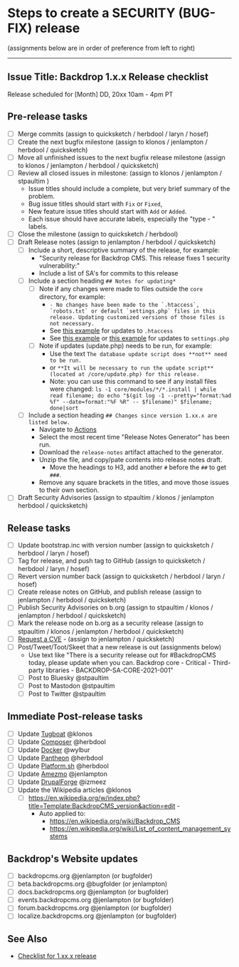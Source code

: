 Steps to create a SECURITY (BUG-FIX) release
=============================================
(assignments below are in order of preference from left to right)

---
Issue Title:   Backdrop 1.x.x Release checklist
---

Release scheduled for [Month] DD, 20xx 10am - 4pm PT

## Pre-release tasks

- [ ] Merge commits (assign to quicksketch / herbdool / laryn / hosef)
- [ ] Create the next bugfix milestone (assign to klonos / jenlampton / herbdool / quicksketch)
- [ ] Move all unfinished issues to the next bugfix release milestone (assign to klonos / jenlampton / herbdool / quicksketch)
- [ ] Review all closed issues in milestone: (assign to klonos / jenlampton / stpaultim )
  * Issue titles should include a complete, but very brief summary of the problem.
  * Bug issue titles should start with `Fix` or `Fixed`,
  * New feature issue titles should start with `Add` or `Added`.
  * Each issue should have accurate labels, especially the "type - " labels.
- [ ] Close the milestone (assign to quicksketch / herbdool)
- [ ] Draft Release notes (assign to jenlampton / herbdool / quicksketch)
  - [ ] Include a short, descriptive summary of the release, for example:
    * "Security release for Backdrop CMS. This release fixes 1 security vulnerability:"
    * Include a list of SA's for commits to this release
  - [ ] Include a section heading `## Notes for updating*`
    - [ ] Note if any changes were made to files outside the `core` directory, for example:
      * ``- No changes have been made to the `.htaccess`, `robots.txt` or default `settings.php` files in this release. Updating customized versions of those files is not necessary.``
      * See [this example](https://github.com/backdrop/backdrop/releases/tag/1.18.0) for updates to `.htaccess`
      * See [this example](https://github.com/backdrop/backdrop/releases/tag/1.16.0) or [this example](https://github.com/backdrop/backdrop/releases/tag/1.14.0) for updates to `settings.php`
    - [ ] Note if updates (update.php) needs to be run, for example:
      * Use the text `The database update script does **not** need to be run.`
      * or `**It will be necessary to run the update script** (located at /core/update.php) for this release.`
      * Note: you can use this command to see if any install files were changed:
      `ls -1 core/modules/*/*.install | while read filename; do echo "$(git log -1 --pretty="format:%ad %f" --date=format:"%F %R" -- $filename)" $filename; done|sort`
  - [ ] Include a section heading `## Changes since version 1.xx.x are listed below.`
    * Navigate to [Actions](https://github.com/backdrop/backdrop-issues/actions)
    * Select the most recent time "Release Notes Generator" has been run.
    * Download the `release-notes` artifact attached to the generator.
    * Unzip the file, and copy/pate contents into release notes draft.
      - Move the headings to H3, add another `#` before the `##` to get `###`.
    * Remove any square brackets in the titles, and move those issues to their own section.
- [ ] Draft Security Advisories (assign to stpaultim / klonos / jenlampton  herbdool / quicksketch)

## Release tasks

- [ ] Update bootstrap.inc with version number (assign to quicksketch / herbdool / laryn / hosef)
- [ ] Tag for release, and push tag to GitHub (assign to quicksketch / herbdool / laryn / hosef)
- [ ] Revert version number back (assign to quicksketch / herbdool / laryn / hosef)
- [ ] Create release notes on GitHub, and publish release (assign to jenlampton / herbdool / quicksketch)
- [ ] Publish Security Advisories on b.org (assign to stpaultim / klonos / jenlampton / herbdool / quicksketch)
- [ ] Mark the release node on b.org as a security release (assign to stpaultim / klonos / jenlampton / herbdool / quicksketch)
- [ ] [Request a CVE](https://github.com/backdrop/backdrop-issues/wiki/Security:-Request-CVE) - (assign to jenlampton / quicksketch)
- [ ] Post/Tweet/Toot/Skeet that a new release is out (assignments below)
  - Use text like "There is a security release out for #BackdropCMS today, please update when you can. Backdrop core - Critical - Third-party libraries - BACKDROP-SA-CORE-2021-001"
  - [ ] Post to Bluesky @stpaultim
  - [ ] Post to Mastodon @stpaultim
  - [ ] Post to Twitter @stpaultim

## Immediate Post-release tasks

- [ ] Update [Tugboat](https://github.com/backdrop/backdrop-issues/wiki/Update:-Tugboat) @klonos
- [ ] Update [Composer](https://github.com/backdrop/backdrop-issues/wiki/Update:-Composer) @herbdool
- [ ] Update [Docker](https://github.com/backdrop/backdrop-issues/wiki/Update:-Docker-Image) @wylbur
- [ ] Update [Pantheon](https://github.com/backdrop/backdrop-issues/wiki/Update:-Pantheon-Upstream) @herbdool
- [ ] Update [Platform.sh](https://github.com/backdrop/backdrop-issues/wiki/Update:-Platform.sh-Template) @herbdool
- [ ] Update [Amezmo](https://github.com/backdrop/backdrop-issues/wiki/Update:-Amezmo) @jenlampton
- [ ] Update [DrupalForge](https://github.com/backdrop/backdrop-issues/wiki/Update:-Drupal-Forge-(devpanel)-Template) @izmeez
- [ ] Update the Wikipedia articles @klonos
  - [ ] https://en.wikipedia.org/w/index.php?title=Template:BackdropCMS_version&action=edit - 
    * Auto applied to:
      * https://en.wikipedia.org/wiki/Backdrop_CMS
      * https://en.wikipedia.org/wiki/List_of_content_management_systems

## Backdrop's Website updates

- [ ] backdropcms.org @jenlampton (or bugfolder)
- [ ] beta.backdropcms.org @bugfolder (or jenlampton)
- [ ] docs.backdropcms.org @jenlampton (or bugfolder)
- [ ] events.backdropcms.org @jenlampton (or bugfolder)
- [ ] forum.backdropcms.org @jenlampton (or bugfolder)
- [ ] localize.backdropcms.org @jenlampton (or bugfolder)

## See Also

- [Checklist for 1.xx.x release]()
